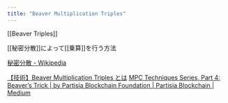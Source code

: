 ```yaml
---
title: "Beaver Multiplication Triples"
---
```


[[Beaver Triples]]

[[秘密分散]]によって[[乗算]]を行う方法

[秘密分散 - Wikipedia](https://ja.wikipedia.org/wiki/%E7%A7%98%E5%AF%86%E5%88%86%E6%95%A3)

[【技術】Beaver Multiplication Triples とは](https://acompany.tech/privacytechlab/beaver-multiplication-triples/)
[MPC Techniques Series, Part 4: Beaver’s Trick | by Partisia Blockchain Foundation | Partisia Blockchain | Medium](https://medium.com/partisia-blockchain/beavers-trick-e275e79839cc)
